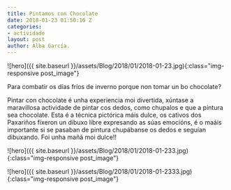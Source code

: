 ```yaml
---
title: Pintamos con Chocolate
date: 2018-01-23 01:50:16 Z
categories:
- actividade
layout: post
author: Alba García.
---
```


![hero]({{ site.baseurl }}/assets/Blog/2018/01/2018-01-23.jpg){:class="img-responsive post_image"}
<br>

Para combatir os días fríos de inverno porque non tomar un bo chocolate?

Pintar con chocolate é unha experiencia moi divertida, xúntase a maravillosa actividade de pintar cos dedos, como chupalos e que a pintura sea chocolate.
Esta é a técnica pictórica máis dulce, os cativos dos Paxariños fixeron un dibuxo libre expresando as súas emocións, é o maáis importante si se pasaban de pintura chupábanse os dedos e seguían dibuxando. Foi unha mañá moi dulce!!




![hero]({{ site.baseurl }}/assets/Blog/2018/01/2018-01-233.jpg){:class="img-responsive post_image"}
<br>


![hero]({{ site.baseurl }}/assets/Blog/2018/01/2018-01-2333.jpg){:class="img-responsive post_image"}
<br>